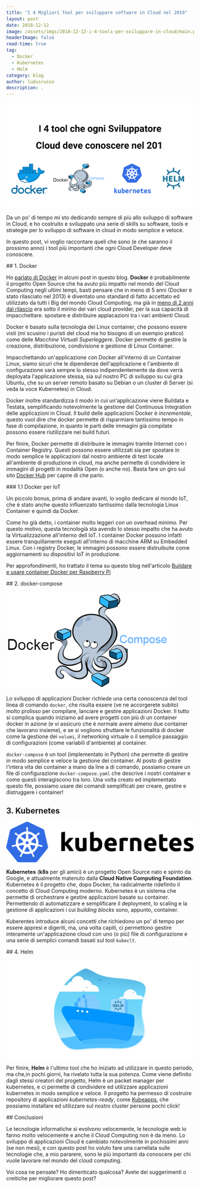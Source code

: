 ```yaml
---
title: "I 4 Migliori Tool per sviluppare software in Cloud nel 2019"
layout: post
date: 2018-12-12
image: /assets/imgs/2018-12-12-i-4-tools-per-sviluppare-in-cloud/main.png
headerImage: false
read-time: true
tag:
  - Docker
  - Kubernetes
  - Helm
category: blog
author: ludusrusso
description: .
---
```


![I 4 Migliori Tool per sviluppare software in Cloud nel 2019](/assets/imgs/2018-12-12-i-4-tools-per-sviluppare-in-cloud/main.png)

Da un po' di tempo mi sto dedicando sempre di più allo sviluppo di software in Cloud, e ho costruito e sviluppato una serie di skills su software, tools e strategie per lo sviluppo di software in cloud in modo semplice e veloce.

In questo post, vi voglio raccontare queli che sono (e che saranno il prossimo anno) i tool più importanti che ogni Cloud Developer deve conoscere.

## 1. Docker


Ho [parlato di Docker](https://ludusrusso.cc/tags/#docker) in alcuni post in questo blog.
**Docker** è probabilmente il progetto Open Source che ha avuto più impatto nel mondo del Cloud Computing negli ultimi tempi, basti pensare che in meno di 5 anni (Docker è stato rilasciato nel 2013) è diventato uno standard di fatto accettato ed utilizzato da tutti i Big del mondo Cloud Computing, ma già in [meno di 2 anni dal rilascio](https://www.datacenterknowledge.com/archives/2014/08/22/docker-ceo-dockers-impact-data-center-industry-will-huge) era sotto il mirino dei vari cloud provider, per la sua capacità di impacchettare. spostare e distribuire applacazioni tra i vari ambienti Cloud.

Docker è basato sulla tecnologia dei Linux container, che possono essere visti (mi scusino i puristi del cloud ma ho bisogno di un esempio pratico) come delle *Macchine Virtuali Superleggere*. Docker permette di gestire la creazione, distribuzione, condivisione e gestione di Linux Container.

Impacchettando un'applicazione con Docker all'interno di un Container Linux, siamo sicuri che le dipendenze dell'applicazione e l'ambiente di configurazione sarà sempre lo stesso indipendentemente da dove verrà deployata l'applicazione stessa, sia sul nostro PC di sviluppo su cui gira Ubuntu, che su un server remoto basato su Debian o un cluster di Server (si veda la voce Kubernetes) in Cloud.

Docker inoltre standardizza il modo in cui un'applicazione viene Buildata e Testata, semplificando notevolmente la gestione del Continuous Integration delle applicazioni in Cloud.
Il build delle applicazioni Docker è *incrementale*, questo vuol dire che docker permette di risparmiare tantissimo tempo in fase di compilazione, in quanto le parti delle immagini già compilate possono essere riutilizzare nei build futuri.

Per finire, Docker permette di distribuire le immagini tramite Internet con i Container Registry. Questi possono essere utilizzati sia per spostare in modo semplice le applicazioni 
dal nostro ambiente di test locale all'ambiente di produzione in cloud, ma anche permette di condividere le immagini di progetti in modalità Open (o anche no). Basta fare un giro sul sito [Docker Hub](https://hub.docker.com/) per capire di che parlo. 

### 1.1 Docker per IoT 

Un piccolo bonus, prima di andare avanti, lo voglio dedicare al mondo IoT, che è stato anche questo influenzato tantissimo dalla tecnologia Linux Container e quindi da Docker.

Come ho già detto, i container molto leggeri con un overhead minimo. Per questo motivo, questa tecnologià sta avendo lo stesso impatto che ha avuto la Virtualizzazione all'interno dell IoT. I container Docker possono infatti essere tranquillamente eseguti all'interno di macchine ARM su Embedded Linux. Con i registry Docker, le immagini possono essere distruibuite come aggiornamenti su dispositivi IoT in produzione. 

Per approfondimenti, ho trattato il tema su questo blog nell'articolo [Buildare e usare container Docker per Raspberry Pi](https://ludusrusso.cc/2018/06/29/docker-raspberrypi/)

## 2. docker-compose

![Docker Compose](/assets/imgs/2018-12-12-i-4-tools-per-sviluppare-in-cloud/compose.png)


Lo sviluppo di applicazioni Docker richiede una certa conoscenza del tool linea di comando `docker`, che risulta essere (ve ne accorgerete subito) molto prolisso per compilare, lanciare e gestire applicazioni Docker. Il tutto si complica quando iniziamo ad avere progetti con più di un container docker in azione (e vi assicuro che è normale avere almeno due container che lavorano insieme), e se si vogliono sfruttare le funzionalità di docker come la gestione dei `volumi`, il networking virtuale o il semplice passaggio di configurazioni (come variabili d'ambiente) al container.

`docker-compose` è un tool (implementato in Python) che permette di gestire in modo semplice e veloce la gestione dei container. Al posto di gestire l'intera vita dei container a mano da line a di comando, possiamo creare un file di configurazione `docker-compose.yaml` che descrive i nostri container e come questi interagiscono tra loro. Una volta creato ed implementato questo file, possiamo usare dei comandi semplificati per creare, gestire e distruggere i container!

## 3. Kubernetes

![Kubernetes](/assets/imgs/2018-12-12-i-4-tools-per-sviluppare-in-cloud/kubernetes.png)

**Kubernetes** (**k8s** per gli amici) è un progetto Open Source nato e spinto da Google, e attualmente matenuto dalla **Cloud Native Computing Foundation**. Kubernetes è il progetto che, dopo Docker, ha radicalmente ridefinito il concetto di Cloud Computing moderno. Kubernetes è un sistema che permette di orchestrare e gestire applicazioni basate su container. Permettendo di automatizzare e semplificare il deployment, lo scaling e la gestione di applicazioni i cui *building blocks* sono, appunto, container.

Kuberentes introduce alcuni concetti che richiedono un po' di tempo per essere appresi e digeriti, ma, una volta capiti, ci permettono gestire interamente un'applicazione cloud con uno (o più) file di configurazione e una serie di semplici comandi basati sul tool `kubeclt`.

## 4. Helm

![Helm](/assets/imgs/2018-12-12-i-4-tools-per-sviluppare-in-cloud/helm.jpeg)

Per finire, **Helm** è l'ultimo tool che ho iniziato ad utilizzare in questo periodo, ma che,in pochi giorni, ha rivelato tutta la sua potenza. Come viene definito dagli stessi creatori del progetto, Helm è un packet manager per kubernetes, e ci permette di condividere ed utilizzare applicazioni kubernetes in modo semplice e veloce. Il progetto ha permesso di costruire repository di applicazioni *kubernetes-ready*, come [Kubeapps](https://hub.kubeapps.com/), che possiamo installare ed utilizzare sul nostro cluster persone pochi click!

## Conclusioni

Le tecnologie informatiche si evolvono velocemente, le tecnologie web lo fanno molto velocemente e anche il Cloud Computing non è da meno. Lo sviluppo di applicazioni Cloud è cambiato notevolmente in pochissimi anni (se non mesi), e con questo post ho voluto fare una carrellata sulle tecnologie che, a mio pararere, sono le più importanti da conoscere per chi vuole lavorare nel mondo del cloud computing. 

Voi cosa ne pensate? Ho dimenticato qualcosa? Avete dei suggerimenti o creitiche per migliorare questo post?